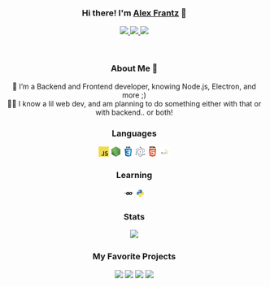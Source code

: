 ### <p align="center">Hi there! I'm [Alex Frantz](https://twitter.com/_awexx) 👋</p>
<p align="center">
<a href="https://twitter.com/_awexx">
  <img width="26px" src="https://cdn.jsdelivr.net/npm/simple-icons@v3/icons/twitter.svg" />
</a>
<a href="mailto:alex@plaguecraft.xyz">
  <img width="26px" src="https://cdn.jsdelivr.net/npm/simple-icons@v3/icons/gmail.svg" />
</a>
<a href="https://awexxx.xyz/discord">
  <img width="26px" src="https://cdn.jsdelivr.net/npm/simple-icons@v3/icons/discord.svg" />
 </a>
</p>

<br />

### <p align="center"> About Me 🚀</p>
<p align="center">🌱 I’m a Backend and Frontend developer, knowing Node.js, Electron, and more ;) </br>
👨‍💻  I know a lil web dev, and am planning to do something either with that or with backend.. or both!</p>

### <p align="center">Languages</p>
<p align="center">
<code><img height="20" src="https://raw.githubusercontent.com/github/explore/80688e429a7d4ef2fca1e82350fe8e3517d3494d/topics/javascript/javascript.png"></code>
<code><img height="20" src="https://raw.githubusercontent.com/github/explore/80688e429a7d4ef2fca1e82350fe8e3517d3494d/topics/nodejs/nodejs.png"></code>
<code><img height="20" src="https://raw.githubusercontent.com/github/explore/80688e429a7d4ef2fca1e82350fe8e3517d3494d/topics/css/css.png"></code>
<code><img height="20" src="https://raw.githubusercontent.com/github/explore/80688e429a7d4ef2fca1e82350fe8e3517d3494d/topics/electron/electron.png"></code>
<code><img height="20" src="https://raw.githubusercontent.com/github/explore/80688e429a7d4ef2fca1e82350fe8e3517d3494d/topics/html/html.png"></code>
<code><img height="20" src="https://raw.githubusercontent.com/github/explore/80688e429a7d4ef2fca1e82350fe8e3517d3494d/topics/mysql/mysql.png"></code>
</p>

### <p align="center">Learning</p>
<p align="center">
  <code><img height="20" src="https://raw.githubusercontent.com/github/explore/80688e429a7d4ef2fca1e82350fe8e3517d3494d/topics/go/go.png"></code>
  <code><img height="20" src="https://raw.githubusercontent.com/github/explore/80688e429a7d4ef2fca1e82350fe8e3517d3494d/topics/python/python.png"></code>

### <p align="center">Stats</p>
<p align="center">
  <img src="https://github-readme-stats.vercel.app/api?username=awexxx&theme=dark">
</p>

### <p align="center">My Favorite Projects</p>
<p align="center">
  <img src="https://github-readme-stats.vercel.app/api/pin/?username=awexxx&repo=sharex-express&theme=dark">
  <img src="https://github-readme-stats.vercel.app/api/pin/?username=awexxx&repo=awexxx.github.io&theme=dark">
  <img src="https://github-readme-stats.vercel.app/api/pin/?username=awexxx&repo=medal-clip-webhook&theme=dark">
  <img src="https://github-readme-stats.vercel.app/api/pin/?username=plaguecraft-team&repo=plaguecraftbot&theme=dark">
</p>
